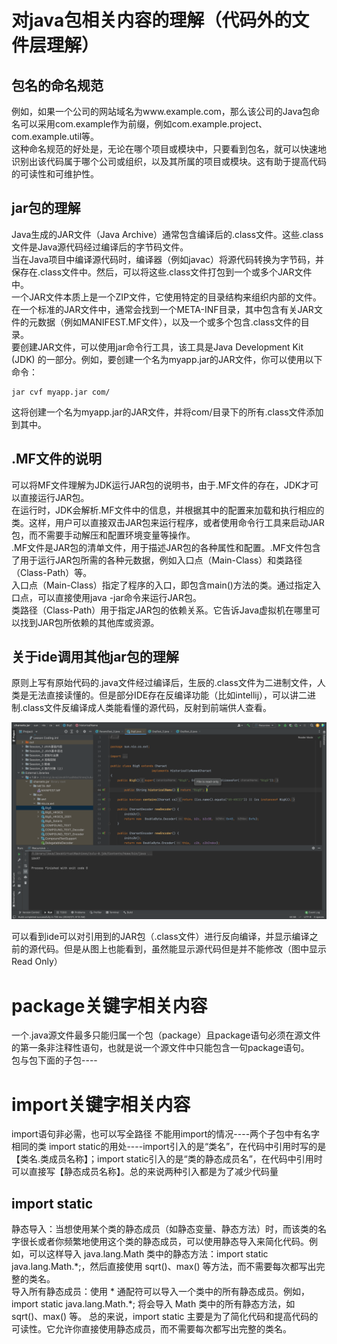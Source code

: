 <h1>对java包相关内容的理解（代码外的文件层理解）</h1>
<h2>包名的命名规范</h2>

例如，如果一个公司的网站域名为www.example.com，那么该公司的Java包命名可以采用com.example作为前缀，例如com.example.project、com.example.util等。<br/>
这种命名规范的好处是，无论在哪个项目或模块中，只要看到包名，就可以快速地识别出该代码属于哪个公司或组织，以及其所属的项目或模块。这有助于提高代码的可读性和可维护性。<br/>

<h2>jar包的理解</h2>
Java生成的JAR文件（Java Archive）通常包含编译后的.class文件。这些.class文件是Java源代码经过编译后的字节码文件。<br/>
当在Java项目中编译源代码时，编译器（例如javac）将源代码转换为字节码，并保存在.class文件中。然后，可以将这些.class文件打包到一个或多个JAR文件中。<br/>
一个JAR文件本质上是一个ZIP文件，它使用特定的目录结构来组织内部的文件。在一个标准的JAR文件中，通常会找到一个META-INF目录，其中包含有关JAR文件的元数据（例如MANIFEST.MF文件），以及一个或多个包含.class文件的目录。<br/>
要创建JAR文件，可以使用jar命令行工具，该工具是Java Development Kit (JDK) 的一部分。例如，要创建一个名为myapp.jar的JAR文件，你可以使用以下命令：<br/>

```
jar cvf myapp.jar com/
```
这将创建一个名为myapp.jar的JAR文件，并将com/目录下的所有.class文件添加到其中。<br/>

<h2>.MF文件的说明</h2>
可以将MF文件理解为JDK运行JAR包的说明书，由于.MF文件的存在，JDK才可以直接运行JAR包。<br/>
在运行时，JDK会解析.MF文件中的信息，并根据其中的配置来加载和执行相应的类。这样，用户可以直接双击JAR包来运行程序，或者使用命令行工具来启动JAR包，而不需要手动解压和配置环境变量等操作。<br/>
.MF文件是JAR包的清单文件，用于描述JAR包的各种属性和配置。.MF文件包含了用于运行JAR包所需的各种元数据，例如入口点（Main-Class）和类路径（Class-Path）等。<br/>
入口点（Main-Class）指定了程序的入口，即包含main()方法的类。通过指定入口点，可以直接使用java -jar命令来运行JAR包。<br/>
类路径（Class-Path）用于指定JAR包的依赖关系。它告诉Java虚拟机在哪里可以找到JAR包所依赖的其他库或资源。<br/>

<h2>关于ide调用其他jar包的理解</h2>
原则上写有原始代码的.java文件经过编译后，生辰的.class文件为二进制文件，人类是无法直接读懂的。但是部分IDE存在反编译功能（比如intellij），可以讲二进制.class文件反编译成人类能看懂的源代码，反射到前端供人查看。</br>

![image](./Static/0-3.png)

可以看到ide可以对引用到的JAR包（.class文件）进行反向编译，并显示编译之前的源代码。但是从图上也能看到，虽然能显示源代码但是并不能修改（图中显示Read Only） <br/>

<h1>package关键字相关内容</h1>
一个.java源文件最多只能归属一个包（package）且package语句必须在源文件的第一条非注释性语句，也就是说一个源文件中只能包含一句package语句。 <br/>
包与包下面的子包----

<h1>import关键字相关内容</h1>
import语句非必需，也可以写全路径
不能用import的情况----两个子包中有名字相同的类
import static的用处----import引入的是“类名”，在代码中引用时写的是【类名.类成员名称】；import static引入的是“类的静态成员名”，在代码中引用时可以直接写【静态成员名称】。总的来说两种引入都是为了减少代码量

<h2>import static</h2>
静态导入：当想使用某个类的静态成员（如静态变量、静态方法）时，而该类的名字很长或者你频繁地使用这个类的静态成员，可以使用静态导入来简化代码。例如，可以这样导入 java.lang.Math 类中的静态方法：import static java.lang.Math.*;，然后直接使用 sqrt()、max() 等方法，而不需要每次都写出完整的类名。<br/>
导入所有静态成员：使用 * 通配符可以导入一个类中的所有静态成员。例如，import static java.lang.Math.*; 将会导入 Math 类中的所有静态方法，如 sqrt()、max() 等。
总的来说，import static 主要是为了简化代码和提高代码的可读性。它允许你直接使用静态成员，而不需要每次都写出完整的类名。<br/>
